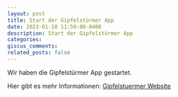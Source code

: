 ```yaml
---
layout: post
title: Start der Gipfelstürmer App
date: 2023-01-10 11:59:00-0400
description: Start der Gipfelstürmer App
categories:
giscus_comments:
related_posts: false
---
```


Wir haben die Gipfelstürmer App gestartet.

Hier gibt es mehr Informationen: <a href="https://gipfelstuermer.github.io">Gipfelstuermer Website</a>

